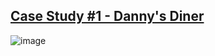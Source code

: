 **<h2>[Case Study #1 - Danny's Diner](https://8weeksqlchallenge.com/case-study-1/)</h2>**

![image](https://user-images.githubusercontent.com/90350534/221382155-d2e0d5d8-f6df-45e3-8317-dac2c14524da.png)
